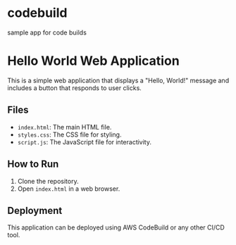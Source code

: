 # codebuild
sample app for code builds
# Hello World Web Application

This is a simple web application that displays a "Hello, World!" message and includes a button that responds to user clicks.

## Files
- `index.html`: The main HTML file.
- `styles.css`: The CSS file for styling.
- `script.js`: The JavaScript file for interactivity.

## How to Run
1. Clone the repository.
2. Open `index.html` in a web browser.

## Deployment
This application can be deployed using AWS CodeBuild or any other CI/CD tool.
